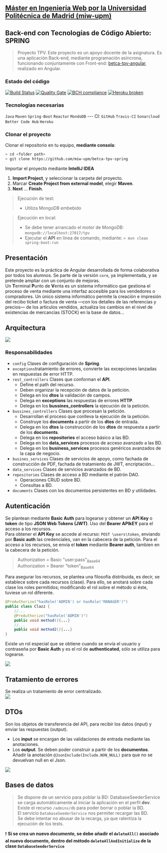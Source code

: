 ## [Máster en Ingeniería Web por la Universidad Politécnica de Madrid (miw-upm)](http://miw.etsisi.upm.es)
## Back-end con Tecnologías de Código Abierto: **SPRING**
> Proyecto TPV. Este proyecto es un apoyo docente de la asignatura. Es una aplicación Back-end,
mediante programación asíncrona, funcionando conjuntamente con 
Front-end: [betca-tpv-angular](https://github.com/miw-upm/betca-tpv-angular), 
realizado en Angular.

### Estado del código  
[![Build Status](https://travis-ci.org/miw-upm/betca-tpv-spring.svg?branch=develop)](https://travis-ci.org/miw-upm/betca-tpv-spring)
[![Quality Gate](https://sonarcloud.io/api/project_badges/measure?project=es.upm.miw%3Abetca-tpv-spring&metric=alert_status)](https://sonarcloud.io/code?id=es.upm.miw%3Abetca-tpv-spring)
[![BCH compliance](https://bettercodehub.com/edge/badge/miw-upm/betca-tpv-spring?branch=develop)](https://bettercodehub.com/)
[![Heroku broken](https://betca-tpv-spring.herokuapp.com/api/v0/system/version-badge)](https://betca-tpv-spring.herokuapp.com/api/v0/system/app-info)

### Tecnologías necesarias
`Java` `Maven` `Spring-Boot` `Reactor` `MondoDB` --- CI: `GitHub` `Travis-CI` `Sonarcloud` `Better Code Hub` `Heroku`

### Clonar el proyecto
 Clonar el repositorio en tu equipo, **mediante consola**:
```sh
> cd <folder path>
> git clone https://github.com/miw-upm/betca-tpv-spring
```
Importar el proyecto mediante **IntelliJ IDEA**
1. **Import Project**, y seleccionar la carpeta del proyecto.
1. Marcar **Create Project from external model**, elegir **Maven**.
1. **Next** … **Finish**.

> Ejecución de test:
> * Utiliza MongoDB embebido 

> Ejecución en local:
> * Se debe tener arrancado el motor de MongoDB: `mongodb://localhost:27017/tpv`  
> * Ejecutar el **API** en linea de comando, mediante: `> mvn clean spring-boot:run`  

## Presentación
Este proyecto es la práctica de Angular desarrollada de forma colaborativa por todos los alumnos.
Se parte de la versión `core`, ya implementada, y se pretende ampliar con un conjunto de mejoras.  
Un **T**erminal **P**unto de **V**enta es un sistema informático que gestiona el proceso de venta mediante una interfaz accesible para los vendedores o compradores.
Un único sistema informático permite la creación e impresión del recibo ticket o factura de venta —con los detalles de las referencias y precios— de los artículos vendidos, actualiza los cambios en el nivel de existencias de mercancías (STOCK) en la base de datos...

## Arquitectura
![](https://github.com/miw-upm/betca-tpv-spring/blob/develop/docs/tpv-architecture.png)

### Responsabilidades
* `config` Clases de configuración de **Spring**.
* `exceptions`tratamiento de errores, convierte las excepciones lanzadas en respuestas de error HTTP.
* `rest_controllers` Clases que conforman el **API**.
   * Define el path del recurso.
   * Deben organizar la recepción de datos de la petición.
   * Delega en los **dtos** la validación de campos.
   * Delega en **exceptions** las respuestas de errores **HTTP**.
   * Delega en los **bussines_controllers** la ejecución de la petición.
* `bussines_controllers` Clases que procesan la petición.
   * Desarrollan el proceso que conlleva la ejecución de la petición.
   * Construye los **documents** a partir de los **dtos** de entrada.
   * Delega en los **dtos** la construcción de los **dtos** de respuesta a partir de los **documents**.
   * Delega en los **repositories** el acceso básico a las BD.
   * Delega en los **data_services** procesos de acceso avanzado a las BD.
   * Delega en los **business_services** procesos genéricos avanzados de la capa de negocio.
* `busines_services` Clases de servicios de apoyo, como fachada de construcción de PDF, fachada de tratamiento de JWT, encriptación...
* `data_services` Clases de servicios avanzados de BD.
* `repositories` Clases de acceso a BD mediante el patrón DAO.
   * Operaciones CRUD sobre BD.
   * Consultas a BD.
* `documents` Clases con los documentos persistentes en BD y utilidades.

## Autenticación
Se plantean mediante **Basic Auth** para logearse y obtener un **API Key** o **token** de tipo **JSON Web Tokens (JWT)**. Uso del **Bearer APIkEY** para el acceso a los recursos.  
Para obtener el **API Key** se accede al recurso: `POST \users\token`, enviando por **Basic auth** las credenciales, van en la cabecera de la petición.
Para el acceso a los recursos, se envia el **token** mediante **Bearer auth**, tambien en la cabecera de la petición.
> Authorization = Basic "user:pass"<sub>Base64</sub>  
> Authorization = Bearer "token"<sub>Base64</sub>  

Para asegurar los recursos, se plantea una filosofía distribuida, es decir, se establece sobre cada recursos (clase). Para ello, se anotará sobre cada clase los roles permitidos; modificando el rol sobre el método si éste, tuviese un rol diferente.  
```java
@PreAuthorize("hasRole('ADMIN') or hasRole('MANAGER')")
public class Clazz {
    //...
    @PreAuthorize("hasRole('ADMIN')")
    public void method(){...}
    //...
    public void method2(){...}
}
```
Existe un rol especial que se obtiene cuando se envía el usuario y contraseña por **Basic Auth** y es el rol de **authenticated**, sólo se utiliza para logearse.

![](https://github.com/miw-upm/betca-tpv-spring/blob/develop/docs/authentication.png)

## Tratamiento de errores
Se realiza un tratamiento de error centralizado.  
![](https://github.com/miw-upm/betca-tpv-spring/blob/develop/docs/exceptions.png)

## DTOs
Son los objetos de transferencia del API, para recibir los datos (input) y enviar las respuestas (output).

* Los **input** se encargan de las validaciones de entrada mediante las anotaciones.  
* Los **output**. Se deben poder construir a partir de los **documentos**. Añadir la anotación `@JsonInclude(Include.NON_NULL)` para que no se devuelvan null en el Json.

![](https://github.com/miw-upm/betca-tpv-spring/blob/develop/docs/dtos.png)   

## Bases de datos
> Se dispone de un servicio para poblar la BD: DatabaseSeederService se carga automáticamente al iniciar la aplicación en el perfil **dev**.  
> Existe el recurso `/admins/db` para poder borrar o poblar la BD.  
> El servicio `DatabaseSeederService` nos permiter recargar las BD.  
> Se debe intentar no abusar de la recarga, ya que ralentiza la ejecución de los tests.

:exclamation: **Si se crea un nuevo _documento_, se debe añadir el `deleteAll()` asociado al nuevo documento, dentro del método `deleteAllAndInitialize` de la clase `DatabaseSeederService`**

